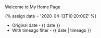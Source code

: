 Welcome to My Home Page

{% assign date = '2020-04-13T10:20:00Z' %}

- Original date - {{ date }}
- With timeago filter - {{ date | timeago }}
  
